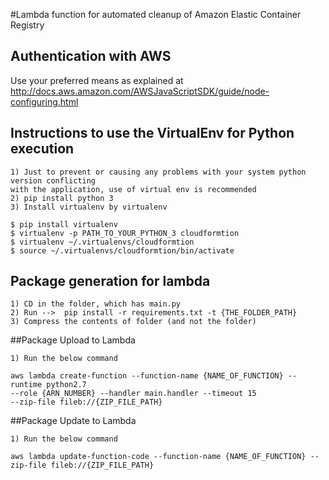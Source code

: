 #Lambda function for automated cleanup of Amazon Elastic Container Registry

## Authentication with AWS
Use your preferred means as explained at http://docs.aws.amazon.com/AWSJavaScriptSDK/guide/node-configuring.html

## Instructions to use the VirtualEnv for Python execution

    1) Just to prevent or causing any problems with your system python version conflicting 
    with the application, use of virtual env is recommended
    2) pip install python 3
    3) Install virtualenv by virtualenv

    $ pip install virtualenv
    $ virtualenv -p PATH_TO_YOUR_PYTHON_3 cloudformtion
    $ virtualenv ~/.virtualenvs/cloudformtion
    $ source ~/.virtualenvs/cloudformtion/bin/activate


## Package generation for lambda

    1) CD in the folder, which has main.py
    2) Run -->  pip install -r requirements.txt -t {THE_FOLDER_PATH}
    3) Compress the contents of folder (and not the folder)




##Package Upload to Lambda

    1) Run the below command
    
    aws lambda create-function --function-name {NAME_OF_FUNCTION} --runtime python2.7 
    --role {ARN_NUMBER} --handler main.handler --timeout 15 
    --zip-file fileb://{ZIP_FILE_PATH}



##Package Update to Lambda

    1) Run the below command
    
    aws lambda update-function-code --function-name {NAME_OF_FUNCTION} --zip-file fileb://{ZIP_FILE_PATH}
